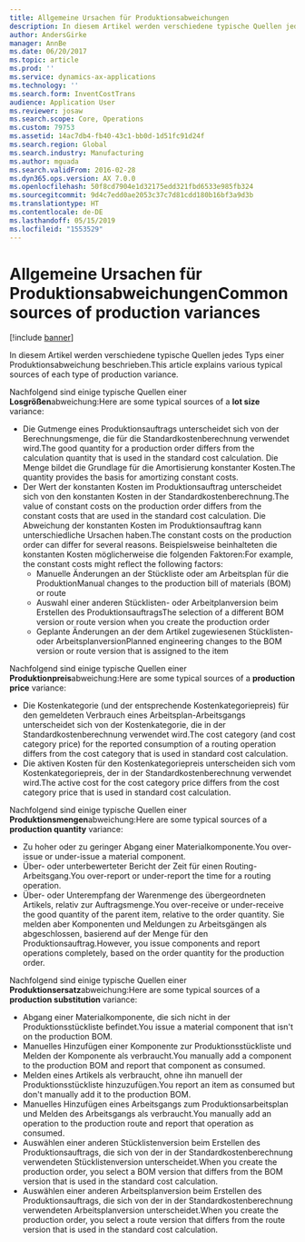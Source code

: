 ```yaml
---
title: Allgemeine Ursachen für Produktionsabweichungen
description: In diesem Artikel werden verschiedene typische Quellen jedes Typs einer Produktionsabweichung beschrieben.
author: AndersGirke
manager: AnnBe
ms.date: 06/20/2017
ms.topic: article
ms.prod: ''
ms.service: dynamics-ax-applications
ms.technology: ''
ms.search.form: InventCostTrans
audience: Application User
ms.reviewer: josaw
ms.search.scope: Core, Operations
ms.custom: 79753
ms.assetid: 14ac7db4-fb40-43c1-bb0d-1d51fc91d24f
ms.search.region: Global
ms.search.industry: Manufacturing
ms.author: mguada
ms.search.validFrom: 2016-02-28
ms.dyn365.ops.version: AX 7.0.0
ms.openlocfilehash: 50f8cd7904e1d32175edd321fbd6533e985fb324
ms.sourcegitcommit: 9d4c7edd0ae2053c37c7d81cdd180b16bf3a9d3b
ms.translationtype: HT
ms.contentlocale: de-DE
ms.lasthandoff: 05/15/2019
ms.locfileid: "1553529"
---
```

# <a name="common-sources-of-production-variances"></a><span data-ttu-id="efafd-103">Allgemeine Ursachen für Produktionsabweichungen</span><span class="sxs-lookup"><span data-stu-id="efafd-103">Common sources of production variances</span></span>

[!include [banner](../includes/banner.md)]

<span data-ttu-id="efafd-104">In diesem Artikel werden verschiedene typische Quellen jedes Typs einer Produktionsabweichung beschrieben.</span><span class="sxs-lookup"><span data-stu-id="efafd-104">This article explains various typical sources of each type of production variance.</span></span> 

<span data-ttu-id="efafd-105">Nachfolgend sind einige typische Quellen einer **Losgrößen**abweichung:</span><span class="sxs-lookup"><span data-stu-id="efafd-105">Here are some typical sources of a **lot size** variance:</span></span>

-   <span data-ttu-id="efafd-106">Die Gutmenge eines Produktionsauftrags unterscheidet sich von der Berechnungsmenge, die für die Standardkostenberechnung verwendet wird.</span><span class="sxs-lookup"><span data-stu-id="efafd-106">The good quantity for a production order differs from the calculation quantity that is used in the standard cost calculation.</span></span> <span data-ttu-id="efafd-107">Die Menge bildet die Grundlage für die Amortisierung konstanter Kosten.</span><span class="sxs-lookup"><span data-stu-id="efafd-107">The quantity provides the basis for amortizing constant costs.</span></span>
-   <span data-ttu-id="efafd-108">Der Wert der konstanten Kosten im Produktionsauftrag unterscheidet sich von den konstanten Kosten in der Standardkostenberechnung.</span><span class="sxs-lookup"><span data-stu-id="efafd-108">The value of constant costs on the production order differs from the constant costs that are used in the standard cost calculation.</span></span> <span data-ttu-id="efafd-109">Die Abweichung der konstanten Kosten im Produktionsauftrag kann unterschiedliche Ursachen haben.</span><span class="sxs-lookup"><span data-stu-id="efafd-109">The constant costs on the production order can differ for several reasons.</span></span> <span data-ttu-id="efafd-110">Beispielsweise beinhalteten die konstanten Kosten möglicherweise die folgenden Faktoren:</span><span class="sxs-lookup"><span data-stu-id="efafd-110">For example, the constant costs might reflect the following factors:</span></span>
    -   <span data-ttu-id="efafd-111">Manuelle Änderungen an der Stückliste oder am Arbeitsplan für die Produktion</span><span class="sxs-lookup"><span data-stu-id="efafd-111">Manual changes to the production bill of materials (BOM) or route</span></span>
    -   <span data-ttu-id="efafd-112">Auswahl einer anderen Stücklisten- oder Arbeitplanversion beim Erstellen des Produktionsauftrags</span><span class="sxs-lookup"><span data-stu-id="efafd-112">The selection of a different BOM version or route version when you create the production order</span></span>
    -   <span data-ttu-id="efafd-113">Geplante Änderungen an der dem Artikel zugewiesenen Stücklisten- oder Arbeitsplanversion</span><span class="sxs-lookup"><span data-stu-id="efafd-113">Planned engineering changes to the BOM version or route version that is assigned to the item</span></span>

<span data-ttu-id="efafd-114">Nachfolgend sind einige typische Quellen einer **Produktionpreis**abweichung:</span><span class="sxs-lookup"><span data-stu-id="efafd-114">Here are some typical sources of a **production price** variance:</span></span>

-   <span data-ttu-id="efafd-115">Die Kostenkategorie (und der entsprechende Kostenkategoriepreis) für den gemeldeten Verbrauch eines Arbeitsplan-Arbeitsgangs unterscheidet sich von der Kostenkategorie, die in der Standardkostenberechnung verwendet wird.</span><span class="sxs-lookup"><span data-stu-id="efafd-115">The cost category (and cost category price) for the reported consumption of a routing operation differs from the cost category that is used in standard cost calculation.</span></span>
-   <span data-ttu-id="efafd-116">Die aktiven Kosten für den Kostenkategoriepreis unterscheiden sich vom Kostenkategoriepreis, der in der Standardkostenberechnung verwendet wird.</span><span class="sxs-lookup"><span data-stu-id="efafd-116">The active cost for the cost category price differs from the cost category price that is used in standard cost calculation.</span></span>

<span data-ttu-id="efafd-117">Nachfolgend sind einige typische Quellen einer **Produktionsmengen**abweichung:</span><span class="sxs-lookup"><span data-stu-id="efafd-117">Here are some typical sources of a **production quantity** variance:</span></span>

-   <span data-ttu-id="efafd-118">Zu hoher oder zu geringer Abgang einer Materialkomponente.</span><span class="sxs-lookup"><span data-stu-id="efafd-118">You over-issue or under-issue a material component.</span></span>
-   <span data-ttu-id="efafd-119">Über- oder unterbewerteter Bericht der Zeit für einen Routing-Arbeitsgang.</span><span class="sxs-lookup"><span data-stu-id="efafd-119">You over-report or under-report the time for a routing operation.</span></span>
-   <span data-ttu-id="efafd-120">Über- oder Unterempfang der Warenmenge des übergeordneten Artikels, relativ zur Auftragsmenge.</span><span class="sxs-lookup"><span data-stu-id="efafd-120">You over-receive or under-receive the good quantity of the parent item, relative to the order quantity.</span></span> <span data-ttu-id="efafd-121">Sie melden aber Komponenten und Meldungen zu Arbeitsgängen als abgeschlossen, basierend auf der Menge für den Produktionsauftrag.</span><span class="sxs-lookup"><span data-stu-id="efafd-121">However, you issue components and report operations completely, based on the order quantity for the production order.</span></span>

<span data-ttu-id="efafd-122">Nachfolgend sind einige typische Quellen einer **Produktionsersatz**abweichung:</span><span class="sxs-lookup"><span data-stu-id="efafd-122">Here are some typical sources of a **production substitution** variance:</span></span>

-   <span data-ttu-id="efafd-123">Abgang einer Materialkomponente, die sich nicht in der Produktionsstückliste befindet.</span><span class="sxs-lookup"><span data-stu-id="efafd-123">You issue a material component that isn't on the production BOM.</span></span>
-   <span data-ttu-id="efafd-124">Manuelles Hinzufügen einer Komponente zur Produktionsstückliste und Melden der Komponente als verbraucht.</span><span class="sxs-lookup"><span data-stu-id="efafd-124">You manually add a component to the production BOM and report that component as consumed.</span></span>
-   <span data-ttu-id="efafd-125">Melden eines Artikels als verbraucht, ohne ihn manuell der Produktionsstückliste hinzuzufügen.</span><span class="sxs-lookup"><span data-stu-id="efafd-125">You report an item as consumed but don't manually add it to the production BOM.</span></span>
-   <span data-ttu-id="efafd-126">Manuelles Hinzufügen eines Arbeitsgangs zum Produktionsarbeitsplan und Melden des Arbeitsgangs als verbraucht.</span><span class="sxs-lookup"><span data-stu-id="efafd-126">You manually add an operation to the production route and report that operation as consumed.</span></span>
-   <span data-ttu-id="efafd-127">Auswählen einer anderen Stücklistenversion beim Erstellen des Produktionsauftrags, die sich von der in der Standardkostenberechnung verwendeten Stücklistenversion unterscheidet.</span><span class="sxs-lookup"><span data-stu-id="efafd-127">When you create the production order, you select a BOM version that differs from the BOM version that is used in the standard cost calculation.</span></span>
-   <span data-ttu-id="efafd-128">Auswählen einer anderen Arbeitsplanversion beim Erstellen des Produktionsauftrags, die sich von der in der Standardkostenberechnung verwendeten Arbeitsplanversion unterscheidet.</span><span class="sxs-lookup"><span data-stu-id="efafd-128">When you create the production order, you select a route version that differs from the route version that is used in the standard cost calculation.</span></span>




